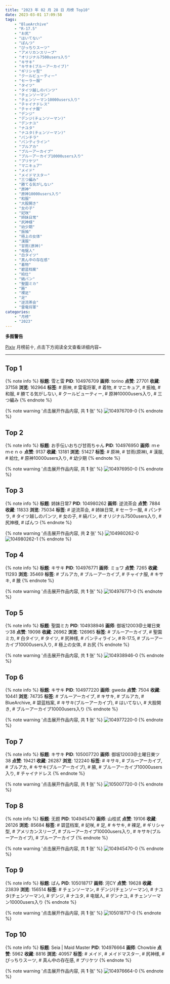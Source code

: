 ```yaml
---
title: "2023 年 02 月 28 日 月榜 Top10"
date: 2023-03-01 17:09:58
tags:
    - "BlueArchive"
    - "R-17.5"
    - "お尻"
    - "はいてない"
    - "ぱんつ"
    - "ぴっちりスーツ"
    - "アメリカンスリーブ"
    - "オリジナル7500users入り"
    - "キサキ"
    - "キサキ(ブルーアーカイブ)"
    - "ギリシャ型"
    - "クールビューティー"
    - "セーラー服"
    - "タイツ"
    - "タイツ越しのパンツ"
    - "チェンソーマン"
    - "チェンソーマン10000users入り"
    - "チャイナドレス"
    - "チャイナ服"
    - "デンジ"
    - "デンジ(チェンソーマン)"
    - "デンナユ"
    - "ナユタ"
    - "ナユタ(チェンソーマン)"
    - "パンチラ"
    - "パンティライン"
    - "ブルアカ"
    - "ブルーアーカイブ"
    - "ブルーアーカイブ10000users入り"
    - "プリケツ"
    - "マニキュア"
    - "メイド"
    - "メイドマスター"
    - "三つ編み"
    - "勝てる気がしない"
    - "原神"
    - "原神10000users入り"
    - "和服"
    - "大股開き"
    - "女の子"
    - "妃咲"
    - "姉妹日常"
    - "尻神様"
    - "幼少期"
    - "振袖"
    - "極上の女体"
    - "漢服"
    - "甘雨(原神)"
    - "电锯人"
    - "白タイツ"
    - "真ん中の存在感"
    - "着物"
    - "碧蓝档案"
    - "給仕"
    - "縞パン"
    - "聖園ミカ"
    - "腋"
    - "裸足"
    - "足"
    - "逆流茶会"
    - "雷電将軍"
categories:
    - "月榜"
    - "2023"
---
```


<i class="fa fa-triangle-exclamation"></i>**多图警告**<i class="fa fa-triangle-exclamation"></i>

[Pixiv](https://www.pixiv.net/) 月榜前十, 点击下方阅读全文查看详细内容~

<!-- more -->

---

## Top 1

{% note info %}
**标题**: 雪と雷
**PID**: 104976709 **画师**: torino
**点赞**: 27701 **收藏**: 37158 **浏览**: 162964
**标签**: # 原神, # 雷電将軍, # 着物, # マニキュア, # 振袖, # 和服, # 勝てる気がしない, # クールビューティー, # 原神10000users入り, # 三つ編み
{% endnote %}

{% note warning '点击展开作品内容, 共 **1** 张' %}
![104976709-0](https://i.pixiv.re/img-original/img/2023/02/01/00/00/41/104976709_p0.jpg)
{% endnote %}

## Top 2

{% note info %}
**标题**: お手伝いおちび甘雨ちゃん
**PID**: 104976950 **画师**: ｍｅｍｅｎｏ
**点赞**: 9137 **收藏**: 13181 **浏览**: 51427
**标签**: # 原神, # 甘雨(原神), # 漢服, # 給仕, # 原神10000users入り, # 幼少期
{% endnote %}

{% note warning '点击展开作品内容, 共 **1** 张' %}
![104976950-0](https://i.pixiv.re/img-original/img/2023/02/01/00/02/19/104976950_p0.png)
{% endnote %}

## Top 3

{% note info %}
**标题**: 姉妹日常7
**PID**: 104980262 **画师**: 逆流茶会
**点赞**: 7884 **收藏**: 11833 **浏览**: 75034
**标签**: # 逆流茶会, # 姉妹日常, # セーラー服, # パンチラ, # タイツ越しのパンツ, # 女の子, # 縞パン, # オリジナル7500users入り, # 尻神様, # ぱんつ
{% endnote %}

{% note warning '点击展开作品内容, 共 **2** 张' %}
![104980262-0](https://i.pixiv.re/img-original/img/2023/02/01/02/10/43/104980262_p0.jpg)
![104980262-1](https://i.pixiv.re/img-original/img/2023/02/01/02/10/43/104980262_p1.jpg)
{% endnote %}

## Top 4

{% note info %}
**标题**: キサキ
**PID**: 104976771 **画师**: ミョワ
**点赞**: 7265 **收藏**: 11293 **浏览**: 35469
**标签**: # ブルアカ, # ブルーアーカイブ, # チャイナ服, # キサキ, # 腋
{% endnote %}

{% note warning '点击展开作品内容, 共 **1** 张' %}
![104976771-0](https://i.pixiv.re/img-original/img/2023/02/01/00/01/01/104976771_p0.png)
{% endnote %}

## Top 5

{% note info %}
**标题**: 聖園ミカ
**PID**: 104938946 **画师**: 御坂12003@土曜日東ツ38
**点赞**: 19098 **收藏**: 26962 **浏览**: 126965
**标签**: # ブルーアーカイブ, # 聖園ミカ, # 白タイツ, # タイツ, # 尻神様, # パンティライン, # R-17.5, # ブルーアーカイブ10000users入り, # 極上の女体, # お尻
{% endnote %}

{% note warning '点击展开作品内容, 共 **1** 张' %}
![104938946-0](https://i.pixiv.re/img-original/img/2023/01/30/17/47/48/104938946_p0.jpg)
{% endnote %}

## Top 6

{% note info %}
**标题**: キサキ
**PID**: 104977220 **画师**: gweda
**点赞**: 7504 **收藏**: 10441 **浏览**: 74735
**标签**: # ブルーアーカイブ, # キサキ, # ブルアカ, # BlueArchive, # 碧蓝档案, # キサキ(ブルーアーカイブ), # はいてない, # 大股開き, # ブルーアーカイブ10000users入り
{% endnote %}

{% note warning '点击展开作品内容, 共 **1** 张' %}
![104977220-0](https://i.pixiv.re/img-original/img/2023/02/01/00/07/19/104977220_p0.png)
{% endnote %}

## Top 7

{% note info %}
**标题**: キサキ
**PID**: 105007720 **画师**: 御坂12003@土曜日東ツ38
**点赞**: 19421 **收藏**: 26287 **浏览**: 122240
**标签**: # キサキ, # ブルーアーカイブ, # ブルアカ, # キサキ(ブルーアーカイブ), # 腋, # ブルーアーカイブ10000users入り, # チャイナドレス
{% endnote %}

{% note warning '点击展开作品内容, 共 **1** 张' %}
![105007720-0](https://i.pixiv.re/img-original/img/2023/02/02/03/54/59/105007720_p0.jpg)
{% endnote %}

## Top 8

{% note info %}
**标题**: 无题
**PID**: 104945470 **画师**: 山桂贰
**点赞**: 19106 **收藏**: 26126 **浏览**: 85684
**标签**: # 碧蓝档案, # 妃咲, # 足, # キサキ, # 裸足, # ギリシャ型, # アメリカンスリーブ, # ブルーアーカイブ10000users入り, # キサキ(ブルーアーカイブ), # ブルーアーカイブ
{% endnote %}

{% note warning '点击展开作品内容, 共 **1** 张' %}
![104945470-0](https://i.pixiv.re/img-original/img/2023/01/30/21/48/13/104945470_p0.jpg)
{% endnote %}

## Top 9

{% note info %}
**标题**: ばん
**PID**: 105018717 **画师**: 河CY
**点赞**: 19628 **收藏**: 23839 **浏览**: 156514
**标签**: # チェンソーマン, # デンジ(チェンソーマン), # ナユタ(チェンソーマン), # デンジ, # ナユタ, # 电锯人, # デンナユ, # チェンソーマン10000users入り
{% endnote %}

{% note warning '点击展开作品内容, 共 **1** 张' %}
![105018717-0](https://i.pixiv.re/img-original/img/2023/02/02/18/30/04/105018717_p0.jpg)
{% endnote %}

## Top 10

{% note info %}
**标题**: Seia | Maid Master
**PID**: 104976664 **画师**: Chowbie
**点赞**: 5962 **收藏**: 8816 **浏览**: 40957
**标签**: # メイド, # メイドマスター, # 尻神様, # ぴっちりスーツ, # 真ん中の存在感, # プリケツ
{% endnote %}

{% note warning '点击展开作品内容, 共 **1** 张' %}
![104976664-0](https://i.pixiv.re/img-original/img/2023/02/01/00/00/29/104976664_p0.png)
{% endnote %}
